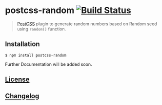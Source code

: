 # postcss-random [![Build Status](https://travis-ci.org/git-slim/postcss-random.svg?branch=develop)](https://travis-ci.org/git-slim/postcss-random)

> [PostCSS](https://github.com/postcss/postcss) plugin to generate random numbers based on Random seed using `random()` function.

## Installation

```console
$ npm install postcss-random
```

Further Documentation will be added soon.

## [License](https://github.com/git-slim/postcss-random/blob/develop/LICENSE)
## [Changelog](https://github.com/git-slim/postcss-random/blob/develop/CHANGELOG.md)
